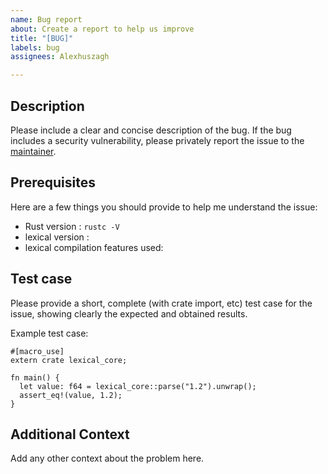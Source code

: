 ```yaml
---
name: Bug report
about: Create a report to help us improve
title: "[BUG]"
labels: bug
assignees: Alexhuszagh

---
```


## Description

Please include a clear and concise description of the bug. If the bug includes a security vulnerability, please privately report the issue to the [maintainer](mailto:ahuszagh@gmail.com).

## Prerequisites

Here are a few things you should provide to help me understand the issue:

- Rust version : `rustc -V`
- lexical version :
- lexical compilation features used:

## Test case

Please provide a short, complete (with crate import, etc) test case for
the issue, showing clearly the expected and obtained results.

Example test case:

```
#[macro_use]
extern crate lexical_core;

fn main() {
  let value: f64 = lexical_core::parse("1.2").unwrap();
  assert_eq!(value, 1.2);
}
```

## Additional Context
Add any other context about the problem here.
